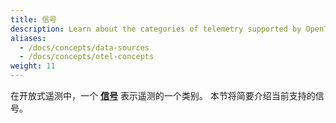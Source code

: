 ```yaml
---
title: 信号
description: Learn about the categories of telemetry supported by OpenTelemetry
aliases:
  - /docs/concepts/data-sources
  - /docs/concepts/otel-concepts
weight: 11
---
```


在开放式遥测中，一个 **[信号][]** 表示遥测的一个类别。
本节将简要介绍当前支持的信号。

[信号]: /docs/specs/otel/glossary/#signals
